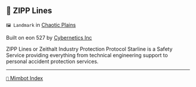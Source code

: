 ## 🌟 ZIPP Lines

`🖼️ Landmark` in [Chaotic Plains](<https://zeithalt.github.io/r/chaotic_plains.html>)

Built on eon 527 by [Cybernetics Inc](<https://zeithalt.github.io/r/cybernetics_inc.html>)

ZIPP Lines or Zeithalt Industry Protection Protocol Starline is a Safety Service providing everything from technical engineering support to personal accident protection services.

-----
[`📑` Mimbot Index](<https://zeithalt.github.io/r/#4d60>)
<!---
keywords: ci, chaotic, planes, starline
aliases: 
-->